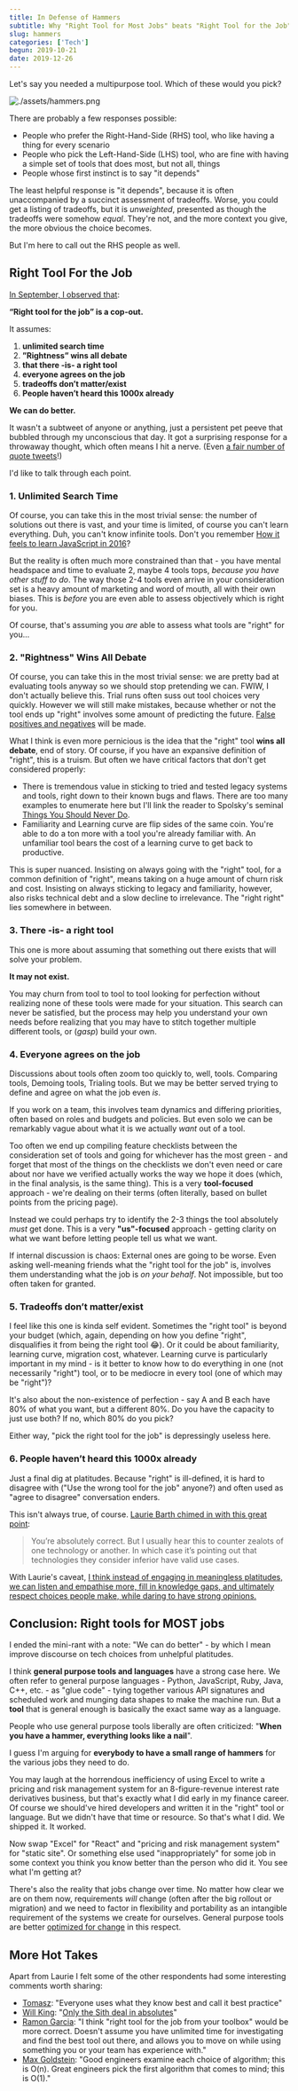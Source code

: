 ```yaml
---
title: In Defense of Hammers
subtitle: Why "Right Tool for Most Jobs" beats "Right Tool for the Job"
slug: hammers
categories: ['Tech']
begun: 2019-10-21
date: 2019-12-26
---
```


Let's say you needed a multipurpose tool. Which of these would you pick?

![./assets/hammers.png](./assets/hammers.png)

There are probably a few responses possible:

- People who prefer the Right-Hand-Side (RHS) tool, who like having a thing for every scenario
- People who pick the Left-Hand-Side (LHS) tool, who are fine with having a simple set of tools that does most, but not all, things
- People whose first instinct is to say "it depends"

The least helpful response is "it depends", because it is often unaccompanied by a succinct assessment of tradeoffs. Worse, you could get a listing of tradeoffs, but it is _unweighted_, presented as though the tradeoffs were somehow _equal_. They're not, and the more context you give, the more obvious the choice becomes.

But I'm here to call out the RHS people as well.

## Right Tool For the Job

[In September, I observed that](https://twitter.com/swyx/status/1171549189064613888):

**“Right tool for the job” is a cop-out.**

It assumes:

1. **unlimited search time**
2. **”Rightness” wins all debate**
3. **that there -is- a right tool**
4. **everyone agrees on the job**
5. **tradeoffs don’t matter/exist**
6. **People haven’t heard this 1000x already**

**We can do better.**

It wasn't a subtweet of anyone or anything, just a persistent pet peeve that bubbled through my unconscious that day. It got a surprising response for a throwaway thought, which often means I hit a nerve. (Even [a fair number of quote tweets](https://twitter.com/search?q=https%3A%2F%2Ftwitter.com%2Fswyx%2Fstatus%2F1171549189064613888&src=typed_query)!)

I'd like to talk through each point.

### 1. Unlimited Search Time

Of course, you can take this in the most trivial sense: the number of solutions out there is vast, and your time is limited, of course you can't learn everything. Duh, you can't know infinite tools. Don't you remember [How it feels to learn JavaScript in 2016](https://hackernoon.com/how-it-feels-to-learn-javascript-in-2016-d3a717dd577f)?

But the reality is often much more constrained than that - you have mental headspace and time to evaluate 2, maybe 4 tools tops, _because you have other stuff to do_. The way those 2-4 tools even arrive in your consideration set is a heavy amount of marketing and word of mouth, all with their own biases. This is _before_ you are even able to assess objectively which is right for you.

Of course, that's assuming you _are_ able to assess what tools are "right" for you...

### 2. "Rightness" Wins All Debate

Of course, you can take this in the most trivial sense: we are pretty bad at evaluating tools anyway so we should stop pretending we can. FWIW, I don't actually believe this. Trial runs often suss out tool choices very quickly. However we will still make mistakes, because whether or not the tool ends up "right" involves some amount of predicting the future. [False positives and negatives](https://en.wikipedia.org/wiki/False_positives_and_false_negatives) will be made.

What I think is even more pernicious is the idea that the "right" tool **wins all debate**, end of story. Of course, if you have an expansive definition of "right", this is a truism. But often we have critical factors that don't get considered properly:

- There is tremendous value in sticking to tried and tested legacy systems and tools, right down to their known bugs and flaws. There are too many examples to enumerate here but I'll link the reader to Spolsky's seminal [Things You Should Never Do](https://www.joelonsoftware.com/2000/04/06/things-you-should-never-do-part-i/).
- Familiarity and Learning curve are flip sides of the same coin. You're able to do a ton more with a tool you're already familiar with. An unfamiliar tool bears the cost of a learning curve to get back to productive.

This is super nuanced. Insisting on always going with the "right" tool, for a common definition of "right", means taking on a huge amount of churn risk and cost. Insisting on always sticking to legacy and familiarity, however, also risks technical debt and a slow decline to irrelevance. The "right right" lies somewhere in between.

### 3. There -is- a right tool

This one is more about assuming that something out there exists that will solve your problem.

**It may not exist.**

You may churn from tool to tool to tool looking for perfection without realizing none of these tools were made for your situation. This search can never be satisfied, but the process may help you understand your own needs before realizing that you may have to stitch together multiple different tools, or (_gasp_) build your own.

### 4. Everyone agrees on the job

Discussions about tools often zoom too quickly to, well, tools. Comparing tools, Demoing tools, Trialing tools. But we may be better served trying to define and agree on what the job even _is_.

If you work on a team, this involves team dynamics and differing priorities, often based on roles and budgets and policies. But even solo we can be remarkably vague about what it is we actually _want_ out of a tool.

Too often we end up compiling feature checklists between the consideration set of tools and going for whichever has the most green - and forget that most of the things on the checklists we don't even need or care about nor have we verified actually works the way we hope it does (which, in the final analysis, is the same thing). This is a very **tool-focused** approach - we're dealing on their terms (often literally, based on bullet points from the pricing page).

Instead we could perhaps try to identify the 2-3 things the tool absolutely _must_ get done. This is a very **"us"-focused** approach - getting clarity on what we want before letting people tell us what we want.

If internal discussion is chaos: External ones are going to be worse. Even asking well-meaning friends what the "right tool for the job" is, involves them understanding what the job is _on your behalf_. Not impossible, but too often taken for granted.

### 5. Tradeoffs don’t matter/exist

I feel like this one is kinda self evident. Sometimes the "right tool" is beyond your budget (which, again, depending on how you define "right", disqualifies it from being the right tool 😂). Or it could be about familiarity, learning curve, migration cost, whatever. Learning curve is particularly important in my mind - is it better to know how to do everything in one (not necessarily "right") tool, or to be mediocre in every tool (one of which may be "right")?

It's also about the non-existence of perfection - say A and B each have 80% of what you want, but a different 80%. Do you have the capacity to just use both? If no, which 80% do you pick?

Either way, "pick the right tool for the job" is depressingly useless here.

### 6. People haven’t heard this 1000x already

Just a final dig at platitudes. Because "right" is ill-defined, it is hard to disagree with ("Use the wrong tool for the job" anyone?) and often used as "agree to disagree" conversation enders.

This isn't always true, of course. [Laurie Barth chimed in with this great point](https://twitter.com/laurieontech/status/1171550346570850305):

> You’re absolutely correct. But I usually hear this to counter zealots of one technology or another. In which case it’s pointing out that technologies they consider inferior have valid use cases.

With Laurie's caveat, [I think instead of engaging in meaningless platitudes, we can listen and empathise more, fill in knowledge gaps, and ultimately respect choices people make, while daring to have strong opinions.](https://twitter.com/swyx/status/1171580149810237442)

## Conclusion: Right tools for MOST jobs

I ended the mini-rant with a note: "We can do better" - by which I mean improve discourse on tech choices from unhelpful platitudes.

I think **general purpose tools and languages** have a strong case here. We often refer to general purpose languages - Python, JavaScript, Ruby, Java, C++, etc. - as "glue code" - tying together various API signatures and scheduled work and munging data shapes to make the machine run. But a **tool** that is general enough is basically the exact same way as a language.

People who use general purpose tools liberally are often criticized: "**When you have a hammer, everything looks like a nail**".

I guess I'm arguing for **everybody to have a small range of hammers** for the various jobs they need to do.

You may laugh at the horrendous inefficiency of using Excel to write a pricing and risk management system for an 8-figure-revenue interest rate derivatives business, but that's exactly what I did early in my finance career. Of course we should've hired developers and written it in the "right" tool or language. But we didn't have that time or resource. So that's what I did. We shipped it. It worked.

Now swap "Excel" for "React" and "pricing and risk management system" for "static site". Or something else used "inappropriately" for some job in some context you think you know better than the person who did it. You see what I'm getting at?

There's also the reality that jobs change over time. No matter how clear we are on them now, requirements _will_ change (often after the big rollout or migration) and we need to factor in flexibility and portability as an intangible requirement of the systems we create for ourselves. General purpose tools are better [optimized for change](https://overreacted.io/optimized-for-change/) in this respect.

## More Hot Takes

Apart from Laurie I felt some of the other respondents had some interesting comments worth sharing:

- [Tomasz](https://twitter.com/tlakomy/status/1171549864989249536): "Everyone uses what they know best and call it best practice"
- [Will King](https://twitter.com/wking__/status/1171549928511946752): "[Only the Sith deal in absolutes](https://www.wking.dev/content/articles/only-sith-deal-in-absolutes/)"
- [Ramon Garcia](https://twitter.com/rmngrc/status/1171675378555019264): "I think "right tool for the job from your toolbox" would be more correct. Doesn't assume you have unlimited time for investigating and find the best tool out there, and allows you to move on while using something you or your team has experience with."
- [Max Goldstein](https://twitter.com/maxgoldst/status/1171649319419748353): "Good engineers examine each choice of algorithm; this is O(n). Great engineers pick the first algorithm that comes to mind; this is O(1)."
